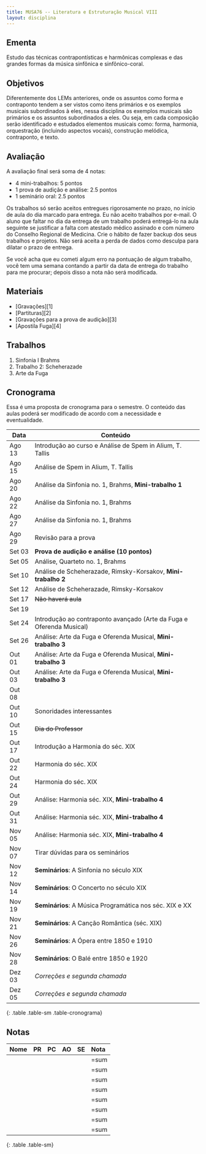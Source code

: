 ```yaml
---
title: MUSA76 -- Literatura e Estruturação Musical VIII
layout: disciplina
---
```


## Ementa

Estudo das técnicas contrapontísticas e harmônicas complexas e das
grandes formas da música sinfônica e sinfônico-coral.

## Objetivos

Diferentemente dos LEMs anteriores, onde os assuntos como forma e
contraponto tendem a ser vistos como itens primários e os exemplos
musicais subordinados à eles, nessa disciplina os exemplos musicais são
primários e os assuntos subordinados a eles. Ou seja, em cada composição
serão identificado e estudados elementos musicais como: forma, harmonia,
orquestração (incluindo aspectos vocais), construção melódica,
contraponto, e texto.

## Avaliação

A avaliação final será soma de 4 notas:

  * 4 mini-trabalhos: 5 pontos
  * 1 prova de audição e análise: 2.5 pontos
  * 1 seminário oral: 2.5 pontos

Os trabalhos só serão aceitos entregues rigorosamente no prazo, no
início de aula do dia marcado para entrega. Eu não aceito trabalhos por
e-mail. O aluno que faltar no dia da entrega de um trabalho poderá
entregá-lo na aula seguinte se justificar a falta com atestado médico
assinado e com número do Conselho Regional de Medicina. Crie o hábito de
fazer backup dos seus trabalhos e projetos. Não será aceita a perda de
dados como desculpa para dilatar o prazo de entrega.

Se você acha que eu cometi algum erro na pontuação de algum trabalho,
você tem uma semana contando a partir da data de entrega do trabalho
para me procurar; depois disso a nota não será modificada.

## Materiais

  * [Gravações][1]
  * [Partituras][2]
  * [Gravações para a prova de audição][3]
  * [Apostila Fuga][4]

## Trabalhos

  1. Sinfonia I Brahms
  2. Trabalho 2: Scheherazade
  3. Arte da Fuga


## Cronograma

Essa é uma proposta de cronograma para o semestre. O conteúdo das aulas
poderá ser modificado de acordo com a necessidade e eventualidade.

Data   | Conteúdo
 ------| ---
Ago 13 | Introdução ao curso e Análise de Spem in Alium, T. Tallis
Ago 15 | Análise de Spem in Alium, T. Tallis
Ago 20 | Análise da Sinfonia no. 1, Brahms, **Mini-trabalho 1**
Ago 22 | Análise da Sinfonia no. 1, Brahms
Ago 27 | Análise da Sinfonia no. 1, Brahms
Ago 29 | Revisão para a prova
Set 03 | **Prova de audição e análise (10 pontos)**
Set 05 | Análise, Quarteto no. 1, Brahms
Set 10 | Análise de Scheherazade, Rimsky-Korsakov, **Mini-trabalho 2**
Set 12 | Análise de Scheherazade, Rimsky-Korsakov
Set 17 | <del>Não haverá aula</del>
Set 19 | 
Set 24 | Introdução ao contraponto avançado (Arte da Fuga e Oferenda Musical)
Set 26 | Análise: Arte da Fuga e Oferenda Musical,  **Mini-trabalho 3**
Out 01 | Análise: Arte da Fuga e Oferenda Musical,  **Mini-trabalho 3**
Out 03 | Análise: Arte da Fuga e Oferenda Musical,  **Mini-trabalho 3**
Out 08 | 
Out 10 | Sonoridades interessantes
Out 15 | <del>Dia do Professor</del>
Out 17 | Introdução a Harmonia do séc. XIX
Out 22 | Harmonia do séc. XIX
Out 24 | Harmonia do séc. XIX
Out 29 | Análise: Harmonia séc. XIX, **Mini-trabalho 4**
Out 31 | Análise: Harmonia séc. XIX, **Mini-trabalho 4**
Nov 05 | Análise: Harmonia séc. XIX, **Mini-trabalho 4**
Nov 07 | Tirar dúvidas para os seminários
Nov 12 | **Seminários**: A Sinfonia no século XIX
Nov 14 | **Seminários**: O Concerto no século XIX
Nov 19 | **Seminários**: A Música Programática nos séc. XIX e XX
Nov 21 | **Seminários**: A Canção Romântica (séc. XIX)
Nov 26 | **Seminários**: A Ópera entre 1850 e 1910
Nov 28 | **Seminários**: O Balé entre 1850 e 1920
Dez 03 | *Correções e segunda chamada*
Dez 05 | *Correções e segunda chamada*
{: .table .table-sm .table-cronograma}


## Notas

| Nome               | PR | PC | AO | SE | Nota |
|:-------------------|:---|:---|:---|:---|:-----|
|                    |    |    |    |    | =sum |
|                    |    |    |    |    | =sum |
|                    |    |    |    |    | =sum |
|                    |    |    |    |    | =sum |
|                    |    |    |    |    | =sum |
|                    |    |    |    |    | =sum |
|                    |    |    |    |    | =sum |
|                    |    |    |    |    | =sum |
{: .table .table-sm}

